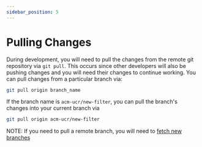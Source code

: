 ```yaml
---
sidebar_position: 5
---
```


# Pulling Changes

During development, you will need to pull the changes from the remote git repository via `git pull`. This occurs since other developers will also be pushing changes and you will need their changes to continue working. You can pull changes from a particular branch via:

```bash
git pull origin branch_name
```

If the branch name is `acm-ucr/new-filter`, you can pull the branch's changes into your current branch via

```bash
git pull origin acm-ucr/new-filter
```

NOTE: If you need to pull a remote branch, you will need to [fetch new branches](./branch#fetching-remote-branches)
